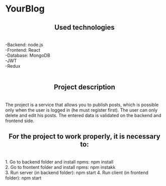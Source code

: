 # YourBlog

<h2 align="center">Used technologies</h2><br>
-Backend: node.js<br>
-Frontend: React<br>
-Database: MongoDB<br>
-JWT<br>
-Redux<br>
<br>
<h2 align="center">Project description</h2><br>
The project is a service that allows you to publish posts, which is possible only when the user is logged in (he must register first). The user can only delete and edit his posts. The entered data is validated on the backend and frontend side. 
<br>
<h2 align="center">For the project to work properly, it is necessary to:</h2><br>
1. Go to backend folder and install npms: npm install<br>
2. Go to frontent folder and install npms: npm instakk<br>
3. Run server (in backend folder): npm start
4. Run client (in frontend folder): npm start


